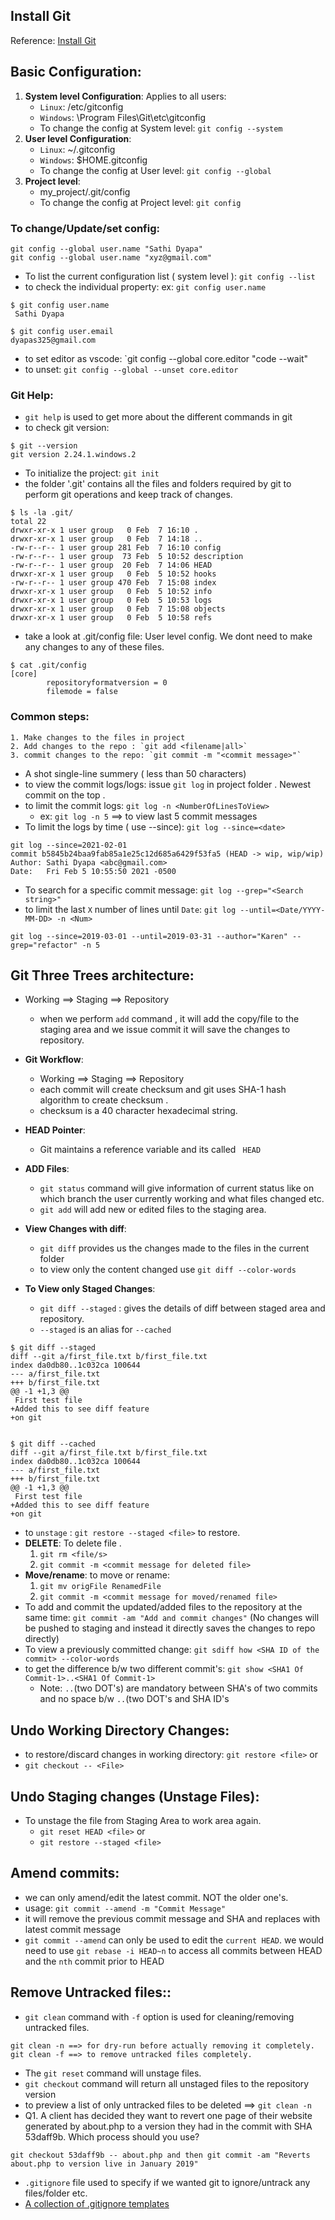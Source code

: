 ## Install Git
Reference: [Install Git](https://git-scm.com/book/en/v2/Getting-Started-Installing-Git)

## Basic Configuration:
1. **System level Configuration**: Applies to all users:
    - `Linux`: /etc/gitconfig
    - `Windows`: \Program Files\Git\etc\gitconfig
    - To change the config at System level: `git config --system`
2. **User level Configuration**:
    - `Linux`: ~/.gitconfig
    - `Windows`: $HOME\.gitconfig
    - To change the config at User level: `git config --global`
3. **Project level**:
    - my_project/.git/config
    - To change the config at Project level: `git config`
### To change/Update/set config:
```git
git config --global user.name "Sathi Dyapa"
git config --global user.name "xyz@gmail.com"
```
- To list the current configuration list ( system level ): `git config --list`
- to check the individual property: ex: `git config user.name`
```
$ git config user.name
 Sathi Dyapa

$ git config user.email
dyapas325@gmail.com
 ```
- to set editor as vscode:  `git config --global core.editor "code --wait"
- to unset: `git config --global --unset core.editor`
### Git Help: 
- `git help` is used to get more about the different commands in git
- to check git version: 
```
$ git --version
git version 2.24.1.windows.2
```
- To initialize the project: `git init`
- the folder '.git' contains all the files and folders required by git to perform git operations and keep track of changes.
 ```
$ ls -la .git/
total 22
drwxr-xr-x 1 user group   0 Feb  7 16:10 .
drwxr-xr-x 1 user group   0 Feb  7 14:18 ..
-rw-r--r-- 1 user group 281 Feb  7 16:10 config
-rw-r--r-- 1 user group  73 Feb  5 10:52 description
-rw-r--r-- 1 user group  20 Feb  7 14:06 HEAD
drwxr-xr-x 1 user group   0 Feb  5 10:52 hooks
-rw-r--r-- 1 user group 470 Feb  7 15:08 index
drwxr-xr-x 1 user group   0 Feb  5 10:52 info
drwxr-xr-x 1 user group   0 Feb  5 10:53 logs
drwxr-xr-x 1 user group   0 Feb  7 15:08 objects
drwxr-xr-x 1 user group   0 Feb  5 10:58 refs
```
- take a look at .git/config file: User level config. We dont need to make any changes to any of these files. 
```
$ cat .git/config 
[core]
        repositoryformatversion = 0
        filemode = false
```
### Common steps:
    1. Make changes to the files in project
    2. Add changes to the repo : `git add <filename|all>`
    3. commit changes to the repo: `git commit -m "<commit message>"`
 
- A shot single-line summery ( less than 50 characters)
- to view the commit logs/logs: issue `git log` in project folder . Newest commit on the top .
- to limit the commit logs: `git log -n <NumberOfLinesToView>`
    - ex: `git log -n 5` ==> to view last 5 commit messages
- To limit the logs by time ( use --since): `git log --since=<date>`
```
git log --since=2021-02-01
commit b5845b24baa9fab85a1e25c12d685a6429f53fa5 (HEAD -> wip, wip/wip)
Author: Sathi Dyapa <abc@gmail.com>
Date:   Fri Feb 5 10:55:50 2021 -0500
```
- To search for a specific commit message: `git log --grep="<Search string>"`
- to limit the last `X` number of lines until `Date`: `git log --until=<Date/YYYY-MM-DD> -n <Num>`
```
git log --since=2019-03-01 --until=2019-03-31 --author="Karen" --grep="refactor" -n 5
```
## Git Three Trees architecture: 
- Working ==> Staging ==> Repository
    - when we perform `add` command , it will add the copy/file to the staging area and we issue commit it will save the changes to repository.

- **Git Workflow**: 
    - Working ==> Staging ==> Repository
    - each commit will create checksum and git uses SHA-1 hash algorithm to create checksum .
    - checksum is a 40 character hexadecimal string.
- **HEAD Pointer**:
    - Git maintains a reference variable and its called ` HEAD`
- **ADD Files**:
    - `git status` command will give information of current status like on which branch the user currently working and what files changed etc.
    - `git add` will add new or edited files to the staging area.
- **View Changes with diff**:
    - `git diff` provides us the changes made to the files in the current folder
    - to view only the content changed use `git diff --color-words` 
- **To View only Staged Changes**: 
    - `git diff --staged` : gives the details of diff between staged area and repository.
    - `--staged` is an alias for `--cached`
```
$ git diff --staged
diff --git a/first_file.txt b/first_file.txt
index da0db80..1c032ca 100644
--- a/first_file.txt
+++ b/first_file.txt
@@ -1 +1,3 @@
 First test file
+Added this to see diff feature
+on git


$ git diff --cached
diff --git a/first_file.txt b/first_file.txt
index da0db80..1c032ca 100644
--- a/first_file.txt
+++ b/first_file.txt
@@ -1 +1,3 @@
 First test file
+Added this to see diff feature
+on git
```
- to `unstage` : `git restore --staged <file>` to restore.
- **DELETE**: To delete file .
    1. `git rm <file/s>`
    2. `git commit -m <commit message for deleted file>`
- **Move/rename**: to move or rename:
    1. `git mv origFile RenamedFile`
    2. `git commit -m <commit message for moved/renamed file>`
- To add and commit the updated/added files to the repository at the same time: `git commit -am "Add and commit changes"` (No changes will be pushed to staging and instead it directly saves the changes to repo directly)
- To view a previously committed change: `git sdiff how <SHA ID of the commit> --color-words`
- to get the difference b/w two different commit's: `git show <SHA1 Of Commit-1>..<SHA1 Of Commit-1>`
    - Note: `..`(two DOT's) are mandatory between SHA's of two commits and no space b/w `..`(two DOT's and SHA ID's

## Undo Working Directory Changes:
- to restore/discard changes in working directory:  `git restore <file>`
or
- `git checkout -- <File>` 
## Undo Staging changes (Unstage Files):
- To unstage the file from Staging Area to work area again.
    - `git reset HEAD <file>` or
    - `git restore --staged <file>`

## Amend commits:
- we can only amend/edit the latest commit. NOT the older one's. 
- usage: `git commit --amend -m "Commit Message"`
- it will remove the previous commit message and SHA and replaces with latest commit message
- `git commit --amend` can only be used to edit the `current HEAD`. we would need to use `git rebase -i HEAD~n` to access all commits between HEAD and the `nth` commit prior to HEAD

## Remove Untracked files::
- `git clean` command with `-f` option is used for cleaning/removing untracked files.
```
git clean -n ==> for dry-run before actually removing it completely.
git clean -f ==> to remove untracked files completely.
```
- The `git reset` command will unstage files.
- `git checkout` command will return all unstaged files to the repository version
- to preview a list of only untracked files to be deleted ==> `git clean -n`
- Q1. A client has decided they want to revert one page of their website generated by about.php to a version they had in the commit with SHA 53daff9b. Which process should you use?
```
git checkout 53daff9b -- about.php and then git commit -am "Reverts about.php to version live in January 2019"
```
- `.gitignore` file used to specify if we wanted git to ignore/untrack any files/folder etc.
- [A collection of .gitignore templates](https://github.com/github/gitignore)
